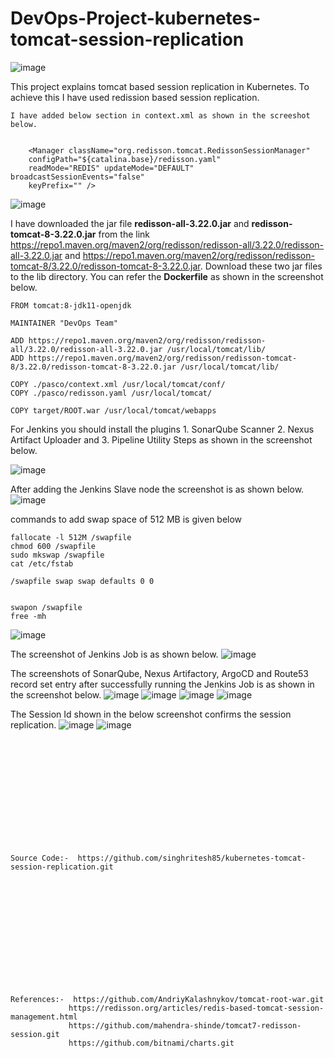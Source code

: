 # DevOps-Project-kubernetes-tomcat-session-replication

![image](https://github.com/user-attachments/assets/cb191728-541f-4417-a1a3-d03e9a69e0f1)

This project explains tomcat based session replication in Kubernetes. To achieve this I have used redission based session replication. 
```
I have added below section in context.xml as shown in the screeshot below.


    <Manager className="org.redisson.tomcat.RedissonSessionManager"
    configPath="${catalina.base}/redisson.yaml"
    readMode="REDIS" updateMode="DEFAULT" broadcastSessionEvents="false"
    keyPrefix="" />
```
![image](https://github.com/user-attachments/assets/a3811a20-bcaf-40ce-8649-56d62e466e9b)

I have downloaded the jar file **redisson-all-3.22.0.jar** and **redisson-tomcat-8-3.22.0.jar** from the link https://repo1.maven.org/maven2/org/redisson/redisson-all/3.22.0/redisson-all-3.22.0.jar and https://repo1.maven.org/maven2/org/redisson/redisson-tomcat-8/3.22.0/redisson-tomcat-8-3.22.0.jar. Download these two jar files to the lib directory. You can refer the **Dockerfile** as shown in the screenshot below.
```
FROM tomcat:8-jdk11-openjdk 

MAINTAINER "DevOps Team"

ADD https://repo1.maven.org/maven2/org/redisson/redisson-all/3.22.0/redisson-all-3.22.0.jar /usr/local/tomcat/lib/
ADD https://repo1.maven.org/maven2/org/redisson/redisson-tomcat-8/3.22.0/redisson-tomcat-8-3.22.0.jar /usr/local/tomcat/lib/

COPY ./pasco/context.xml /usr/local/tomcat/conf/
COPY ./pasco/redisson.yaml /usr/local/tomcat/

COPY target/ROOT.war /usr/local/tomcat/webapps
```
For Jenkins you should install the plugins 1. SonarQube Scanner 2. Nexus Artifact Uploader and 3. Pipeline Utility Steps as shown in the screenshot below.

![image](https://github.com/user-attachments/assets/049257d8-c588-489f-884e-867783b2f421)

After adding the Jenkins Slave node the screenshot is as shown below.
![image](https://github.com/user-attachments/assets/2438f217-8e88-4a23-9f81-c06edc31279f)

commands to add swap space of 512 MB is given below
```
fallocate -l 512M /swapfile
chmod 600 /swapfile
sudo mkswap /swapfile
cat /etc/fstab

/swapfile swap swap defaults 0 0


swapon /swapfile
free -mh

```
![image](https://github.com/user-attachments/assets/fde8cb3b-fd0a-45db-9463-20194028e5c2)

The screenshot of Jenkins Job is as shown below.
![image](https://github.com/user-attachments/assets/9a1c8797-120b-4421-9b2b-5cc9ff60ce08)

The screenshots of SonarQube, Nexus Artifactory, ArgoCD and Route53 record set entry after successfully running the Jenkins Job is as shown in the screenshot below.
![image](https://github.com/user-attachments/assets/6e66087b-f55f-4208-aa66-168e80680327)
![image](https://github.com/user-attachments/assets/06f851a1-09c0-48ad-aeca-78f23b70ebe8)
![image](https://github.com/user-attachments/assets/927bcf0d-65f4-4c27-b0d2-d0a36da3f05b)
![image](https://github.com/user-attachments/assets/9ff02794-88a1-4a9a-b9fe-43bf7cf4da11)

The Session Id shown in the below screenshot confirms the session replication.
![image](https://github.com/user-attachments/assets/b2a97bce-a5e3-445a-a21b-f4b0051b0928)
![image](https://github.com/user-attachments/assets/3cfb3e84-074d-420b-be93-03212fd7571b)


<br><br/>
<br><br/>
<br><br/>
<br><br/>
<br><br/>
```
Source Code:-  https://github.com/singhritesh85/kubernetes-tomcat-session-replication.git
```
<br><br/>
<br><br/>
<br><br/>
<br><br/>
<br><br/>
```
References:-  https://github.com/AndriyKalashnykov/tomcat-root-war.git
             https://redisson.org/articles/redis-based-tomcat-session-management.html
             https://github.com/mahendra-shinde/tomcat7-redisson-session.git
             https://github.com/bitnami/charts.git
```
